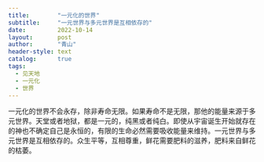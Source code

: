```yaml
---
title:        "一元化的世界"
subtitle:     "一元世界与多元世界是互相依存的"
date:         2022-10-14
layout:       post
author:       "青山"
header-style: text
catalog:      true
tags:
  - 见天地
  - 一元化
  - 世界
---
```


一元化的世界不会永存，除非寿命无限。如果寿命不是无限，那他的能量来源于多元世界。天堂或者地狱，都是一元的，纯黑或者纯白。即使从宇宙诞生开始就存在的神也不确定自己是永恒的，有限的生命必然需要吸收能量来维持。一元世界与多元世界是互相依存的。众生平等，互相尊重，鲜花需要肥料的滋养，肥料来自鲜花的枯萎。